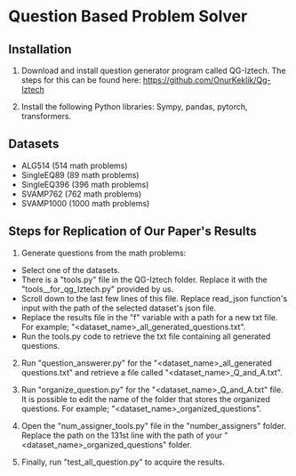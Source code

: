 # Question Based Problem Solver

## Installation

1. Download and install question generator program called QG-Iztech. The steps for this can be found here: 
https://github.com/OnurKeklik/Qg-Iztech

2. Install the following Python libraries: Sympy, pandas, pytorch, transformers.

## Datasets

- ALG514 (514 math problems)
- SingleEQ89 (89 math problems)
- SingleEQ396 (396 math problems)
- SVAMP762 (762 math problems)
- SVAMP1000 (1000 math problems)

## Steps for Replication of Our Paper's Results

1. Generate questions from the math problems:
- Select one of the datasets.
- There is a "tools.py" file in the QG-Iztech folder. Replace it with the "tools__for_qg_Iztech.py" provided by us.
- Scroll down to the last few lines of this file. Replace read_json function's input with the path of the selected dataset's json file.
- Replace the results file in the "f" variable with a path for a new txt file. For example; "<dataset_name>_all_generated_questions.txt".
- Run the tools.py code to retrieve the txt file containing all generated questions.
  
2. Run "question_answerer.py" for the "<dataset_name>_all_generated questions.txt" and retrieve a file called "<dataset_name>_Q_and_A.txt".

3. Run "organize_question.py" for the "<dataset_name>_Q_and_A.txt" file. It is possible to edit the name of the folder that stores the organized questions. For example; "<dataset_name>_organized_questions".

4. Open the "num_assigner_tools.py" file in the "number_assigners" folder. Replace the path on the 131st line with the path of your "<dataset_name>_organized_questions" folder.

5. Finally, run "test_all_question.py" to acquire the results.
